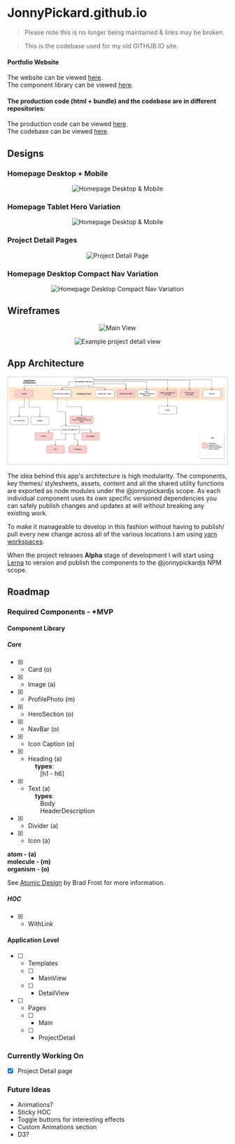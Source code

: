 # JonnyPickard.github.io

> Please note this is no longer being maintained & links may be broken.

> This is the codebase used for my old GITHUB.IO site.

#### Portfolio Website

The website can be viewed [here][3].  
The component library can be viewed [here][4].

#### The production code (html + bundle) and the codebase are in different repositories:

The production code can be viewed [here][5].  
The codebase can be viewed [here][6].

## Designs

### Homepage Desktop + Mobile

<p align="center" style="background: white;">
  <img src="./docs/designs/homepage-desktop-and-mobile.png" alt="Homepage Desktop & Mobile">
</p>

### Homepage Tablet Hero Variation

<p align="center" style="background: white;">
  <img src="./docs/designs/homepage-tablet-hero-variation.png" alt="Homepage Desktop & Mobile">
</p>

### Project Detail Pages

<p align="center" style="background: white;">
  <img src="./docs/designs/project-detail-page.png" alt="Project Detail Page">
</p>

### Homepage Desktop Compact Nav Variation

<p align="center" style="background: white;">
  <img src="./docs/designs/homepage-desktop-compact-nav-variation.png" alt="Homepage Desktop Compact Nav Variation">
</p>

## Wireframes

<p align="center">
  <img src="./docs/wireframes/main-view.png" alt="Main View">
</p>

<p align="center">
  <img src="./docs/wireframes/example-projects-detail-view.png" alt="Example project detail view">
</p>

## App Architecture

<p align="center">
  <img src="./docs/app-architecture.png" alt="Main View">
</p>

The idea behind this app's architecture is high modularity. The components, key themes/ stylesheets, assets, content and all the shared utility functions are exported as node modules under the @jonnypickardjs scope. As each individual component uses its own specific versioned dependencies you can safely publish changes and updates at will without breaking any existing work.

To make it manageable to develop in this fashion without having to publish/ pull every new change across all of the various locations I am using [yarn workspaces][1].

When the project releases **Alpha** stage of development I will start using [Lerna][2] to version and publish the components to the @jonnypickardjs NPM scope.

## Roadmap

### Required Components - \*MVP

#### Component Library

##### Core

- [x] - Card (o)
- [x] - Image (a)
- [x] - ProfilePhoto (m)
- [x] - HeroSection (o)
- [x] - NavBar (o)
- [x] - Icon Caption (o)
- [x] - Heading (a)  
    &nbsp;&nbsp;&nbsp;&nbsp;**types**:  
    &nbsp;&nbsp;&nbsp;&nbsp;&nbsp;&nbsp; [h1 - h6]
- [x] - Text (a)  
    &nbsp;&nbsp;&nbsp;&nbsp;**types**:  
    &nbsp;&nbsp;&nbsp;&nbsp;&nbsp;&nbsp; Body  
    &nbsp;&nbsp;&nbsp;&nbsp;&nbsp;&nbsp; HeaderDescription
- [x] - Divider (a)
- [x] - Icon (a)

**atom - (a)**  
**molecule - (m)**  
**organism - (o)**

See [Atomic Design][0] by Brad Frost for more information.

##### HOC

- [x] - WithLink

#### Application Level

- [ ] - Templates
  - [ ] - MainView
  - [ ] - DetailView

- [ ] - Pages
  - [ ] - Main
  - [ ] - ProjectDetail

### Currently Working On

- [x] Project Detail page

### Future Ideas

- Animations?
- Sticky HOC
- Toggle buttons for interesting effects
- Custom Animations section
- D3?

[0]: http://atomicdesign.bradfrost.com/
[1]: https://yarnpkg.com/lang/en/docs/workspaces/
[2]: https://lernajs.io/
[3]: https://jonnypickard.github.io
[4]: https://jonnypickard.github.io/jonnypickardjs/
[5]: https://github.com/JonnyPickard/JonnyPickard.github.io
[6]: https://github.com/JonnyPickard/jonnypickardjs/
